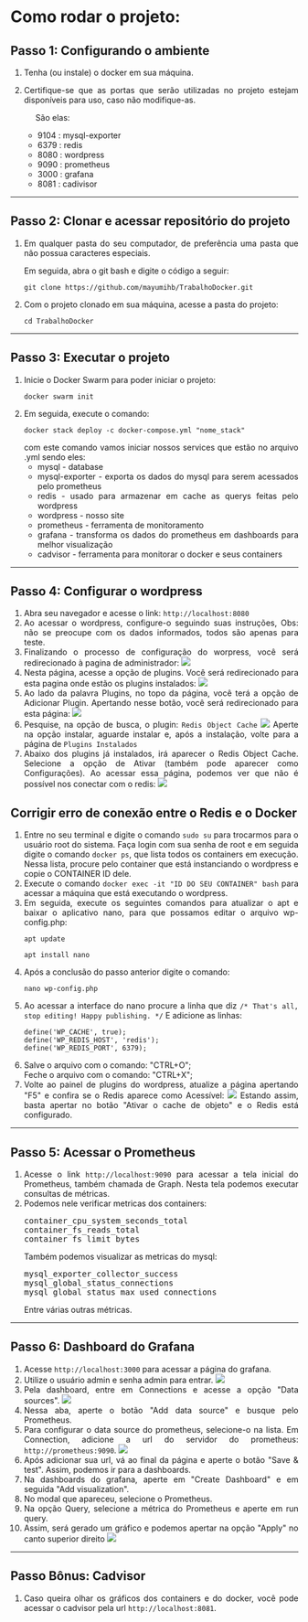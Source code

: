 <body style="text-align: justify">
    <h1>Como rodar o projeto:</h1>
    <div>
        <h2>Passo 1: Configurando o ambiente</h2>
        <ol>
            <li><p>Tenha (ou instale) o docker em sua máquina.</p></li>
            <li>
                <p>
                    Certifique-se que as portas que serão utilizadas no projeto estejam disponíveis para uso, caso não modifique-as.
                </p>
                <p style="margin-left: 20px">São elas:</p>
                <ul>
                    <li>9104 : mysql-exporter</li>
                    <li>6379 : redis</li>
                    <li>8080 : wordpress</li>
                    <li>9090 : prometheus</li>
                    <li>3000 : grafana</li>
                    <li>8081 : cadivisor</li>
                </ul>
            </li>
        </ol>
    </div>
    <hr/>
    <div>
        <h2>
            Passo 2: Clonar e acessar repositório do projeto
        </h2>
        <ol>
            <li>
                <p>
                    Em qualquer pasta do seu computador, de preferência uma pasta que não possua caracteres especiais.
                </p>
                <p>
                    Em seguida, abra o git bash e digite o código a seguir:
                </p>
                <pre><code>git clone https://github.com/mayumihb/TrabalhoDocker.git</code></pre>
            </li>
            <li>
                Com o projeto clonado em sua máquina, acesse a pasta do projeto:
                <pre><code>cd TrabalhoDocker</code></pre>
            </li>
        </ol>
    </div>
    <hr/>
    <div>
        <h2>Passo 3: Executar o projeto</h2>
        <ol>
            <li>
                Inicie o Docker Swarm para poder iniciar o projeto:
                <pre><code>docker swarm init</code></pre>
            </li>
            <li>
                Em seguida, execute o comando:
                <pre><code>docker stack deploy -c docker-compose.yml "nome_stack"</code></pre>
                com este comando vamos iniciar nossos services que estão no arquivo .yml sendo eles:
                <ul>
                    <li>mysql - database</li>
                    <li>mysql-exporter - exporta os dados do mysql para serem acessados pelo prometheus</li>
                    <li>redis - usado para armazenar em cache as querys feitas pelo wordpress</li>
                    <li>wordpress - nosso site</li>
                    <li>prometheus - ferramenta de monitoramento</li>
                    <li>grafana - transforma os dados do prometheus em dashboards para melhor visualização</li>
                    <li>cadvisor - ferramenta para monitorar o docker e seus containers</li>
                </ul>
            </li>
        </ol>
    </div>
    <hr/>
    <div>
        <h2>Passo 4: Configurar o wordpress</h2>
        <ol>
            <li>Abra seu navegador e acesse o link: <code>http://localhost:8080</code></li>
            <li>
                Ao acessar o wordpress, configure-o seguindo suas instruções, Obs: não se preocupe com os dados informados, todos são apenas para teste.
            </li>
            <li>
                Finalizando o processo de configuração do worpress, você será redirecionado à pagina de administrador:
                <img src="./md/image_wp_admin.png"/>                  
            </li>
            <li>
                Nesta página, acesse a opção de plugins. Você será redirecionado para esta pagina onde estão os plugins instalados:
                <img src="./md/image_wp_plugins.png" />
            </li>
            <li>
                Ao lado da palavra Plugins, no topo da página, você terá a opção de Adicionar Plugin. Apertando nesse botão, você será redirecionado para esta página:
                <img src="./md/image_wp_adicionar_plugin.png"/>
            </li>
            <li>
                Pesquise, na opção de busca, o plugin: <code>Redis Object Cache</code>
                <img src="./md/image_wp_redis.png"/>
                Aperte na opção instalar, aguarde instalar e, após a instalação, volte para a página de <code>Plugins Instalados</code>
            </li>
            <li>
                Abaixo dos plugins já instalados, irá aparecer o Redis Object Cache. Selecione a opção de Ativar (também pode aparecer como Configurações). Ao acessar essa página, podemos ver que não é possível nos conectar com o redis:
                <img src="./md/image_wp_erro_redis.png"/>
            </li>
        </ol>
    </div>
    <div>
        <h2>Corrigir erro de conexão entre o Redis e o Docker</h2>
        <ol>
            <li>
                Entre no seu terminal e digite o comando <code>sudo su</code> para trocarmos para o usuário root do sistema. Faça login com sua senha de root e em seguida digite o comando <code>docker ps</code>, que lista todos os containers em execução. Nessa lista, procure pelo container que está instanciando o wordpress e copie o CONTAINER ID dele.
            </li>
            <li>
                Execute o comando <code>docker exec -it "ID DO SEU CONTAINER" bash</code> para acessar a máquina que está executando o wordpress.
            </li>
            <li>
                Em seguida, execute os seguintes comandos para atualizar o apt e baixar o aplicativo nano, para que possamos editar o arquivo wp-config.php:
                <pre><code>apt update</code></pre>
                <pre><code>apt install nano</code></pre>
            </li>
            <li>
                Após a conclusão do passo anterior digite o comando:
                <pre><code>nano wp-config.php</code></pre>
            </li>
            <li>
                Ao acessar a interface do nano procure a linha que diz <code>/* That's all, stop editing! Happy publishing. */</code>
                E adicione as linhas:
                <pre><code>define('WP_CACHE', true);<br>define('WP_REDIS_HOST', 'redis');<br>define('WP_REDIS_PORT', 6379);</code></pre>
            </li>
            <li>
                Salve o arquivo com o comando: "CTRL+O";<br>
                Feche o arquivo com o comando: "CTRL+X";
            </li>
            <li>
                Volte ao painel de plugins do wordpress, atualize a página apertando "F5" e confira se o Redis aparece como Acessível:
                <img src="./md/image_wp_redis_acessivel.png"/>
                Estando assim, basta apertar no botão "Ativar o cache de objeto" e o Redis está configurado.
            </li>
        </ol>
    </div>
    <hr/>
    <div>
        <h2>Passo 5: Acessar o Prometheus</h2>
        <ol>
            <li>
                Acesse o link <code>http://localhost:9090</code> para acessar a tela inicial do Prometheus, também chamada de Graph. Nesta tela podemos executar consultas de métricas.
            </li>
            <li>
                Podemos nele verificar metricas dos containers:
                <pre>container_cpu_system_seconds_total<br>container_fs_reads_total<br>container_fs_limit_bytes</pre>
                Também podemos visualizar as metricas do mysql:
                <pre>mysql_exporter_collector_success<br>mysql_global_status_connections<br>mysql_global_status_max_used_connections</pre>
                Entre várias outras métricas.
            </li>
        </ol>
    </div>
    <hr/>
    <div>
        <h2>Passo 6: Dashboard do Grafana</h2>
        <ol>
            <li>
                Acesse <code>http://localhost:3000</code> para acessar a página do grafana.
            </li>
            <li>
                Utilize o usuário admin e senha admin para entrar.
                <img src="./md/image_grafana_login.png"/>
            </li>
            <li>
                Pela dashboard, entre em Connections e acesse a opção "Data sources".
                <img src="./md/image_grafana_datasource.png"/>
            </li>
            <li>
                Nessa aba, aperte o botão "Add data source" e busque pelo Prometheus.
            </li>
            <li>
                Para configurar o data source do prometheus, selecione-o na lista.
                Em Connection, adicione a url do servidor do prometheus: <code>http://prometheus:9090</code>.
                <img src="./md/image_grafana_prometheus.png"/>
            </li>
            <li>Após adicionar sua url, vá ao final da página e aperte o botão "Save & test". Assim, podemos ir para a dashboards.</li>
            <li>Na dashboards do grafana, aperte em "Create Dashboard" e em seguida "Add visualization".</li>
            <li>No modal que apareceu, selecione o Prometheus.</li>
            <li>Na opção Query, selecione a métrica do Prometheus e aperte em run query.</li>
            <li>
                Assim, será gerado um gráfico e podemos apertar na opção "Apply" no canto superior direito
                <img src="./md/image_grafana_setqueries.png"/>
            </li>
        </ol>
    </div>
    <hr/>
    <div>
        <h2>Passo Bônus: Cadvisor</h2>
        <ol>
            <li>Caso queira olhar os gráficos dos containers e do docker, você pode acessar o cadvisor pela url <code>http://localhost:8081</code>.</li>
        </ol>
    </div>
</body>
